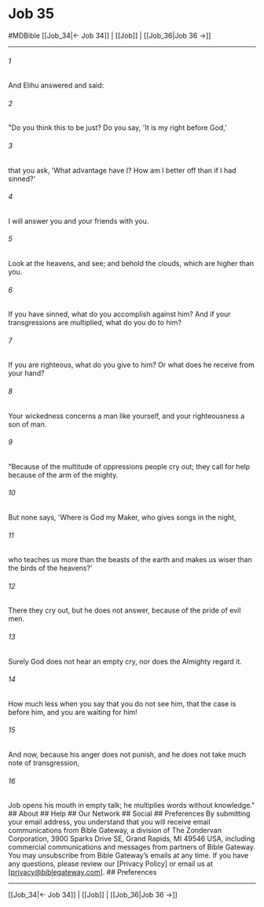 # Job 35
#MDBible
[[Job_34|← Job 34]] | [[Job]] | [[Job_36|Job 36 →]]

***






###### 1 


And Elihu answered and said: 





###### 2 


"Do you think this to be just? Do you say, 'It is my right before God,' 





###### 3 


that you ask, 'What advantage have I? How am I better off than if I had sinned?' 





###### 4 


I will answer you and your friends with you. 





###### 5 


Look at the heavens, and see; and behold the clouds, which are higher than you. 





###### 6 


If you have sinned, what do you accomplish against him? And if your transgressions are multiplied, what do you do to him? 





###### 7 


If you are righteous, what do you give to him? Or what does he receive from your hand? 





###### 8 


Your wickedness concerns a man like yourself, and your righteousness a son of man. 





###### 9 


"Because of the multitude of oppressions people cry out; they call for help because of the arm of the mighty. 





###### 10 


But none says, 'Where is God my Maker, who gives songs in the night, 





###### 11 


who teaches us more than the beasts of the earth and makes us wiser than the birds of the heavens?' 





###### 12 


There they cry out, but he does not answer, because of the pride of evil men. 





###### 13 


Surely God does not hear an empty cry, nor does the Almighty regard it. 





###### 14 


How much less when you say that you do not see him, that the case is before him, and you are waiting for him! 





###### 15 


And now, because his anger does not punish, and he does not take much note of transgression, 





###### 16 


Job opens his mouth in empty talk; he multiplies words without knowledge." ## About ## Help ## Our Network ## Social ## Preferences By submitting your email address, you understand that you will receive email communications from Bible Gateway, a division of The Zondervan Corporation, 3900 Sparks Drive SE, Grand Rapids, MI 49546 USA, including commercial communications and messages from partners of Bible Gateway. You may unsubscribe from Bible Gateway&rsquo;s emails at any time. If you have any questions, please review our [Privacy Policy] or email us at [privacy@biblegateway.com]. ## Preferences

***

[[Job_34|← Job 34]] | [[Job]] | [[Job_36|Job 36 →]]
